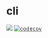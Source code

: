 # cli

![](https://github.com/shipyard-run/shipyard/workflows/Go/badge.svg)
[![codecov](https://codecov.io/gh/shipyard-run/cli/branch/master/graph/badge.svg)](https://codecov.io/gh/shipyard-run/cli)

